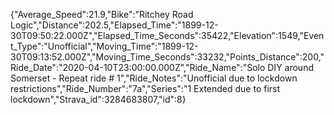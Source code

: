 {"Average_Speed":21.9,"Bike":"Ritchey Road Logic","Distance":202.5,"Elapsed_Time":"1899-12-30T09:50:22.000Z","Elapsed_Time_Seconds":35422,"Elevation":1549,"Event_Type":"Unofficial","Moving_Time":"1899-12-30T09:13:52.000Z","Moving_Time_Seconds":33232,"Points_Distance":200,"Ride_Date":"2020-04-10T23:00:00.000Z","Ride_Name":"Solo DIY around Somerset - Repeat ride # 1","Ride_Notes":"Unofficial due to lockdown restrictions","Ride_Number":"7a","Series":"1 Extended due to first lockdown","Strava_id":3284683807,"id":8}